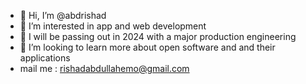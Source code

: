 - 👋 Hi, I’m @abdrishad
- 👀 I’m interested in app and web development
- 🌱 I will be passing out in 2024 with a major production engineering
- 💞️ I’m looking to learn more about open software and and their applications
- mail me : rishadabdullahemo@gmail.com

<!---
abdrishad/abdrishad is a ✨ special ✨ repository because its `README.md` (this file) appears on your GitHub profile.
You can click the Preview link to take a look at your changes.
--->

